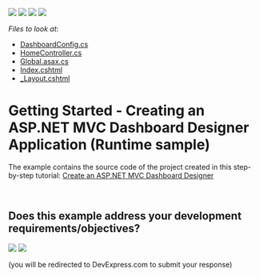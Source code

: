 <!-- default badges list -->
![](https://img.shields.io/endpoint?url=https://codecentral.devexpress.com/api/v1/VersionRange/128579217/17.1.4%2B)
[![](https://img.shields.io/badge/Open_in_DevExpress_Support_Center-FF7200?style=flat-square&logo=DevExpress&logoColor=white)](https://supportcenter.devexpress.com/ticket/details/T543048)
[![](https://img.shields.io/badge/📖_How_to_use_DevExpress_Examples-e9f6fc?style=flat-square)](https://docs.devexpress.com/GeneralInformation/403183)
[![](https://img.shields.io/badge/💬_Leave_Feedback-feecdd?style=flat-square)](#does-this-example-address-your-development-requirementsobjectives)
<!-- default badges end -->
<!-- default file list -->
*Files to look at*:

* [DashboardConfig.cs](./CS/MvcxDashboard_GettingStarted/App_Start/DashboardConfig.cs)
* [HomeController.cs](./CS/MvcxDashboard_GettingStarted/Controllers/HomeController.cs)
* [Global.asax.cs](./CS/MvcxDashboard_GettingStarted/Global.asax.cs)
* [Index.cshtml](./CS/MvcxDashboard_GettingStarted/Views/Home/Index.cshtml)
* [_Layout.cshtml](./CS/MvcxDashboard_GettingStarted/Views/Shared/_Layout.cshtml)
<!-- default file list end -->
# Getting Started - Creating an ASP.NET MVC Dashboard Designer Application (Runtime sample)


The example contains the source code of the project created in this step-by-step tutorial: <a href="https://documentation.devexpress.com/Dashboard/116313/Getting-Started/Creating-an-ASP-NET-MVC-Dashboard-Designer-Application">Create an ASP.NET MVC Dashboard Designer</a>

<br/>


<!-- feedback -->
## Does this example address your development requirements/objectives?

[<img src="https://www.devexpress.com/support/examples/i/yes-button.svg"/>](https://www.devexpress.com/support/examples/survey.xml?utm_source=github&utm_campaign=mvc-dashboard-get-started&~~~was_helpful=yes) [<img src="https://www.devexpress.com/support/examples/i/no-button.svg"/>](https://www.devexpress.com/support/examples/survey.xml?utm_source=github&utm_campaign=mvc-dashboard-get-started&~~~was_helpful=no)

(you will be redirected to DevExpress.com to submit your response)
<!-- feedback end -->
